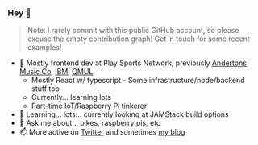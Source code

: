 ### Hey 👋
> Note: I rarely commit with this public GitHub account, so please excuse the empty contribution graph! Get in touch for some recent examples!

- :office: Mostly frontend dev at Play Sports Network, previously [Andertons Music Co]( https://www.andertons.co.uk/), [IBM]( https://github.com/IBM), [QMUL]( https://www.qmul.ac.uk/ )  
  - Mostly React w/ typescript - Some infrastructure/node/backend stuff too
  - Currently... learning lots
  - Part-time IoT/Raspberry Pi tinkerer
- 🌱 Learning... lots... currently looking at JAMStack build options
- 💬 Ask me about... bikes, raspberry pis, etc
- 📫 More active on [Twitter](https://twitter.com/tomsherlocked) and sometimes [my blog](https://tomsherlock.info)

